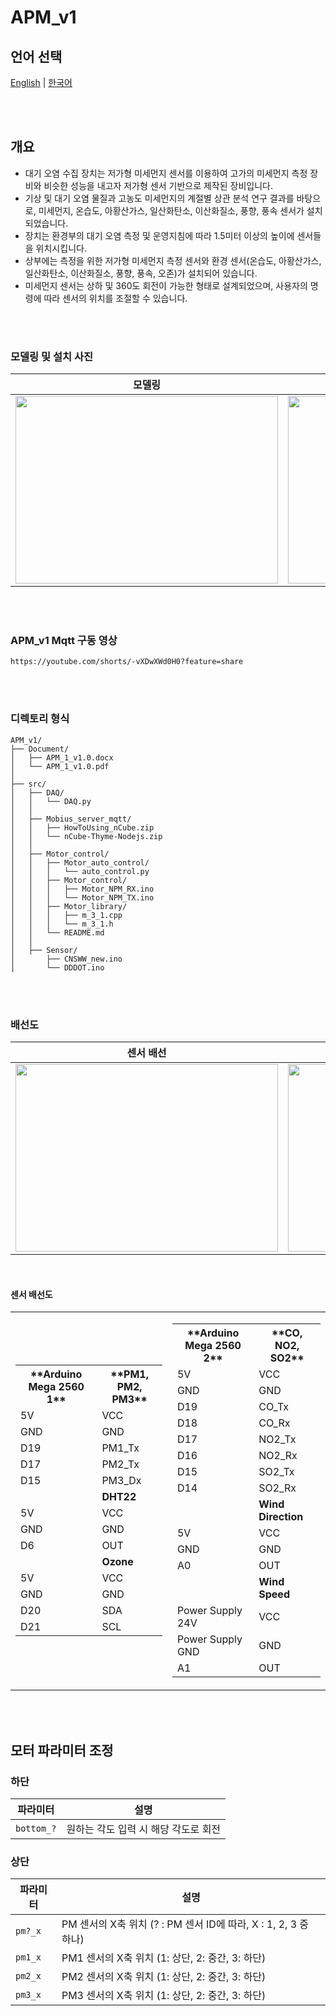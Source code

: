 # APM_v1
## 언어 선택

[English](README.md) | [한국어](README_KR.md)

<br><br>

## 개요

- 대기 오염 수집 장치는 저가형 미세먼지 센서를 이용하여 고가의 미세먼지 측정 장비와 비슷한 성능을 내고자 저가형 센서 기반으로 제작된 장비입니다.
- 기상 및 대기 오염 물질과 고농도 미세먼지의 계절별 상관 분석 연구 결과를 바탕으로, 미세먼지, 온습도, 아황산가스, 일산화탄소, 이산화질소, 풍향, 풍속 센서가 설치되었습니다.
- 장치는 환경부의 대기 오염 측정 및 운영지침에 따라 1.5미터 이상의 높이에 센서들을 위치시킵니다.
- 상부에는 측정을 위한 저가형 미세먼지 측정 센서와 환경 센서(온습도, 아황산가스, 일산화탄소, 이산화질소, 풍향, 풍속, 오존)가 설치되어 있습니다.
- 미세먼지 센서는 상하 및 360도 회전이 가능한 형태로 설계되었으며, 사용자의 명령에 따라 센서의 위치를 조절할 수 있습니다.


<br><br>

### 모델링 및 설치 사진
<div align="center">
  
  | 모델링 | 설치 |
  |:---:|:---:|
  | <img src="https://github.com/user-attachments/assets/16247e7f-1541-47be-a514-2af5a8bb7449" width="420px" height="300px"> | <img src="https://github.com/user-attachments/assets/54e6a5d6-ec62-4971-b192-cef102818fc4" width="420px" height="300px"> |
</div>

<br><br>

### APM_v1 Mqtt 구동 영상

```
https://youtube.com/shorts/-vXDwXWd0H0?feature=share
```

<br><br>

### 디렉토리 형식

```
APM_v1/
├── Document/
│   ├── APM_1_v1.0.docx
│   └── APM_1_v1.0.pdf
│
├── src/
│   ├── DAQ/
│   │   └── DAQ.py
│   │
│   ├── Mobius_server_mqtt/
│   │   ├── HowToUsing_nCube.zip
│   │   └── nCube-Thyme-Nodejs.zip
│   │
│   ├── Motor_control/
│   │   ├── Motor_auto_control/
│   │   │   └── auto_control.py
│   │   ├── Motor_control/
│   │   │   ├── Motor_NPM_RX.ino
│   │   │   └── Motor_NPM_TX.ino
│   │   ├── Motor_library/
│   │   │   ├── m_3_1.cpp
│   │   │   └── m_3_1.h
│   │   └── README.md
│   │
│   ├── Sensor/
│       ├── CNSWW_new.ino
│       └── DDDOT.ino

```

<br><br>

### 배선도
<div align="center">
  
  | 센서 배선 | 모터 배선 |
  |:---:|:---:|
  | <img src="https://github.com/user-attachments/assets/b9ae9f78-adc2-4b7d-a810-ac639ee7c0d8" width="420px" height="300px"> | <img src="https://github.com/user-attachments/assets/166d0f0b-ee65-4d67-88f7-16cb4cec47f2" width="420px" height="300px"> |
</div>

<br>

#### 센서 배선도

<div align="center">
  <table>
    <tr>
      <td>
        <table>
          <tr>
            <th>**Arduino Mega 2560 1**</th>
            <th>**PM1, PM2, PM3**</th>
          </tr>
          <tr>
            <td>5V</td>
            <td>VCC</td>
          </tr>
          <tr>
            <td>GND</td>
            <td>GND</td>
          </tr>
          <tr>
            <td>D19</td>
            <td>PM1_Tx</td>
          </tr>
          <tr>
            <td>D17</td>
            <td>PM2_Tx</td>
          </tr>
          <tr>
            <td>D15</td>
            <td>PM3_Dx</td>
          </tr>
          <tr>
            <td></td>
            <td><strong>DHT22</strong></td>
          </tr>
          <tr>
            <td>5V</td>
            <td>VCC</td>
          </tr>
          <tr>
            <td>GND</td>
            <td>GND</td>
          </tr>
          <tr>
            <td>D6</td>
            <td>OUT</td>
          </tr>
          <tr>
            <td></td>
            <td><strong>Ozone</strong></td>
          </tr>
          <tr>
            <td>5V</td>
            <td>VCC</td>
          </tr>
          <tr>
            <td>GND</td>
            <td>GND</td>
          </tr>
          <tr>
            <td>D20</td>
            <td>SDA</td>
          </tr>
          <tr>
            <td>D21</td>
            <td>SCL</td>
          </tr>
        </table>
      </td>
      <td>
        <table>
          <tr>
            <th>**Arduino Mega 2560 2**</th>
            <th>**CO, NO2, SO2**</th>
          </tr>
          <tr>
            <td>5V</td>
            <td>VCC</td>
          </tr>
          <tr>
            <td>GND</td>
            <td>GND</td>
          </tr>
          <tr>
            <td>D19</td>
            <td>CO_Tx</td>
          </tr>
          <tr>
            <td>D18</td>
            <td>CO_Rx</td>
          </tr>
          <tr>
            <td>D17</td>
            <td>NO2_Tx</td>
          </tr>
          <tr>
            <td>D16</td>
            <td>NO2_Rx</td>
          </tr>
          <tr>
            <td>D15</td>
            <td>SO2_Tx</td>
          </tr>
          <tr>
            <td>D14</td>
            <td>SO2_Rx</td>
          </tr>
          <tr>
            <td></td>
            <td><strong>Wind Direction</strong></td>
          </tr>
          <tr>
            <td>5V</td>
            <td>VCC</td>
          </tr>
          <tr>
            <td>GND</td>
            <td>GND</td>
          </tr>
          <tr>
            <td>A0</td>
            <td>OUT</td>
          </tr>
          <tr>
            <td></td>
            <td><strong>Wind Speed</strong></td>
          </tr>
          <tr>
            <td>Power Supply 24V</td>
            <td>VCC</td>
          </tr>
          <tr>
            <td>Power Supply GND</td>
            <td>GND</td>
          </tr>
          <tr>
            <td>A1</td>
            <td>OUT</td>
          </tr>
        </table>
      </td>
    </tr>
  </table>
</div>

<br><br>

## 모터 파라미터 조정

### 하단
| **파라미터**             | **설명**                             |
|--------------------------|--------------------------------------|
| `bottom_?`               | 원하는 각도 입력 시 해당 각도로 회전 |

### 상단
| **파라미터**             | **설명**                             |
|--------------------------|--------------------------------------|
| `pm?_x`                  | PM 센서의 X축 위치 (? : PM 센서 ID에 따라, X :  1, 2, 3 중 하나) |
| `pm1_x`                  | PM1 센서의 X축 위치 (1: 상단, 2: 중간, 3: 하단) |
| `pm2_x`                  | PM2 센서의 X축 위치 (1: 상단, 2: 중간, 3: 하단) |
| `pm3_x`                  | PM3 센서의 X축 위치 (1: 상단, 2: 중간, 3: 하단) |






